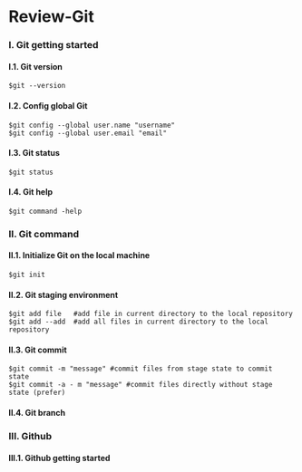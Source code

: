 # Review-Git

### I. Git getting started

#### I.1. Git version

```git
$git --version
```

#### I.2. Config global Git

```git
$git config --global user.name "username"
$git config --global user.email "email"
```

#### I.3. Git status

```git
$git status
```

#### I.4. Git help

```git
$git command -help
```

### II. Git command

#### II.1. Initialize Git on the local machine

```git
$git init
```

#### II.2. Git staging environment

```git
$git add file  	#add file in current directory to the local repository
$git add --add	#add all files in current directory to the local repository
```

#### II.3. Git commit

```git
$git commit -m "message" #commit files from stage state to commit state
$git commit -a - m "message" #commit files directly without stage state (prefer)
```

#### II.4. Git branch



### III. Github

#### III.1. Github getting started

